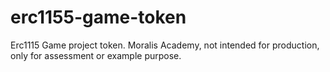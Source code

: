 # erc1155-game-token
Erc1115 Game project token. Moralis Academy, not intended for production, only for assessment or example purpose.

